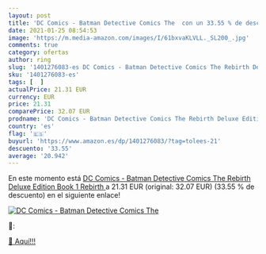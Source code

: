 ```yaml
---
layout: post
title: 'DC Comics - Batman Detective Comics The  con un 33.55 % de descuento'
date: 2021-01-25 08:54:53
image: 'https://m.media-amazon.com/images/I/61bxvaKLVLL._SL200_.jpg'
comments: true
category: ofertas
author: ring
slug: '1401276083-es DC Comics - Batman Detective Comics The Rebirth Deluxe...'
sku: '1401276083-es'
tags: [  ]
actualPrice: 21.31 EUR
currency: EUR
price: 21.31
comparePrice: 32.07 EUR
prodname: 'DC Comics - Batman Detective Comics The Rebirth Deluxe Edition Book 1  Rebirth '
country: 'es'
flag: '🇪🇸'
buyurl: 'https://www.amazon.es/dp/1401276083/?tag=tolees-21'
descuento: '33.55'
average: '20.942'
---
```


En este momento está [DC Comics - Batman Detective Comics The Rebirth Deluxe Edition Book 1  Rebirth ](https://www.amazon.es/dp/1401276083/?tag=tolees-21) a 21.31 EUR (original: 32.07 EUR) (33.55 %  de descuento) en el siguiente enlace!

[![DC Comics - Batman Detective Comics The ](https://m.media-amazon.com/images/I/61bxvaKLVLL._SL200_.jpg)](https://www.amazon.es/dp/1401276083/?tag=tolees-21)

🔎:


[🛒 Aquí!!!](https://www.amazon.es/dp/1401276083/?tag=tolees-21)
